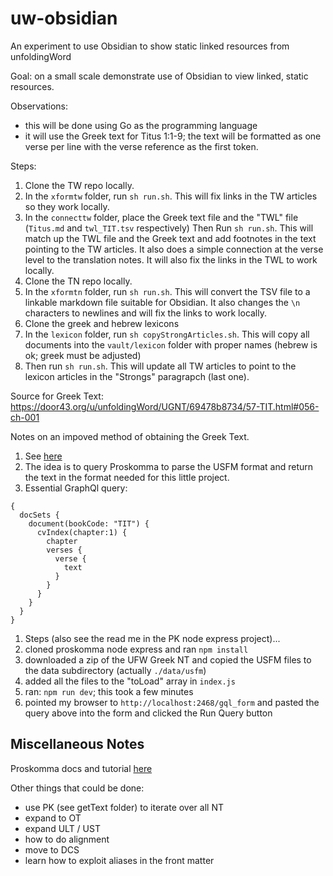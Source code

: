 # uw-obsidian
An experiment to use Obsidian to show static linked resources from unfoldingWord

Goal: on a small scale demonstrate use of Obsidian to view linked, static resources.

Observations:

- this will be done using Go as the programming language
- it will use the Greek text for Titus 1:1-9; the text will be formatted as one verse per line with the verse reference as the first token.


Steps:

1. Clone the TW repo locally.
1. In the `xformtw` folder, run `sh run.sh`. This will fix links in the TW articles so they work locally.
1. In the `connecttw` folder, place the Greek text file and the "TWL" file (`Titus.md` and `twl_TIT.tsv` respectively)
Then Run `sh run.sh`. This will match up the TWL file and the Greek text and add footnotes in the text pointing to the TW articles. It also does a simple connection at the verse level to the translation notes. It will also fix the links in the TWL to work locally.
1. Clone the TN repo locally.
1. In the `xformtn` folder, run `sh run.sh`. This will convert the TSV file to a linkable markdown file suitable for Obsidian. It also changes the `\n` characters to newlines and will fix the links to work locally.
1. Clone the greek and hebrew lexicons
1. In the `lexicon` folder, run `sh copyStrongArticles.sh`. This will copy all documents into the `vault/lexicon` folder with proper names (hebrew is ok; greek must be adjusted)
1. Then run `sh run.sh`. This will update all TW articles to point to the lexicon articles in the "Strongs" paragrapch (last one).


Source for Greek Text: https://door43.org/u/unfoldingWord/UGNT/69478b8734/57-TIT.html#056-ch-001

Notes on an impoved method of obtaining the Greek Text.
1. See [here](https://unfoldingword.zulipchat.com/#narrow/stream/209457-SOFTWARE--.20UR/topic/Proskomma/near/242032634)
1. The idea is to query Proskomma to parse the USFM format and return the text in the format needed for this little project.
1. Essential GraphQl query:
```gql
{
  docSets {
    document(bookCode: "TIT") {
      cvIndex(chapter:1) {
        chapter
        verses {
          verse {
            text
          }
        }
      }
    }
  }
}
```
1. Steps (also see the read me in the PK node express project)...
1. cloned proskomma node express and ran `npm install`
2. downloaded a zip of the UFW Greek NT and copied the USFM files to the data subdirectory (actually `./data/usfm`)
3. added all the files to the "toLoad" array in `index.js`
4. ran: `npm run dev`; this took a few minutes
5. pointed my browser to `http://localhost:2468/gql_form` and pasted the query above into the form and clicked the Run Query button


## Miscellaneous Notes

Proskomma docs and tutorial [here](https://doc.proskomma.bible/en/dev/tutorial/index.html)

Other things that could be done:
- use PK (see getText folder) to iterate over all NT
- expand to OT
- expand ULT / UST
- how to do alignment
- move to DCS
- learn how to exploit aliases in the front matter

